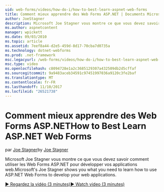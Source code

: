 ```yaml
---
uid: web-forms/videos/how-do-i/how-to-best-learn-aspnet-web-forms
title: Comment mieux apprendre des Web Forms ASP.NET | Documents Microsoft
author: JoeStagner
description: Microsoft Joe Stagner vous montre ce que vous devez savoir comment utiliser les Web Forms ASP.NET pour développer vos applications web.
ms.author: aspnetcontent
manager: wpickett
ms.date: 09/03/2010
ms.topic: article
ms.assetid: 7eef8a44-d2e5-459d-8d17-70cba7d0735a
ms.technology: dotnet-webforms
ms.prod: .net-framework
msc.legacyurl: /web-forms/videos/how-do-i/how-to-best-learn-aspnet-web-forms
msc.type: video
ms.openlocfilehash: c8094728e1a2c3685129307a432509db2d5cffaf
ms.sourcegitcommit: 9a9483aceb34591c97451997036a9120c3fe2baf
ms.translationtype: MT
ms.contentlocale: fr-FR
ms.lasthandoff: 11/10/2017
ms.locfileid: "26521738"
---
```

<a name="how-to-best-learn-aspnet-web-forms"></a><span data-ttu-id="74df6-103">Comment mieux apprendre des Web Forms ASP.NET</span><span class="sxs-lookup"><span data-stu-id="74df6-103">How to Best Learn ASP.NET Web Forms</span></span>
====================
<span data-ttu-id="74df6-104">par [Joe Stagner](https://github.com/JoeStagner)</span><span class="sxs-lookup"><span data-stu-id="74df6-104">by [Joe Stagner](https://github.com/JoeStagner)</span></span>

<span data-ttu-id="74df6-105">Microsoft Joe Stagner vous montre ce que vous devez savoir comment utiliser les Web Forms ASP.NET pour développer vos applications web.</span><span class="sxs-lookup"><span data-stu-id="74df6-105">Microsoft's Joe Stagner shows you what you need to learn how to use ASP.NET Web Forms to develop your web applications.</span></span>

[<span data-ttu-id="74df6-106">&#9654; Regardez la vidéo (3 minutes)</span><span class="sxs-lookup"><span data-stu-id="74df6-106">&#9654; Watch video (3 minutes)</span></span>](https://channel9.msdn.com/Blogs/ASP-NET-Site-Videos/how-to-best-learn-aspnet-web-forms)
